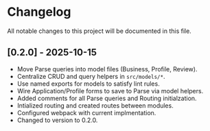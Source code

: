 # Changelog

All notable changes to this project will be documented in this file.

## [0.2.0] - 2025-10-15
- Move Parse queries into model files (Business, Profile, Review).
- Centralize CRUD and query helpers in `src/models/*`.
- Use named exports for models to satisfy lint rules.
- Wire Application/Profile forms to save to Parse via model helpers.
- Added comments for all Parse queries and Routing initialzation. 
- Intialized routing and created routes between modules. 
- Configured webpack with current implmentation. 
- Changed to version to 0.2.0.
